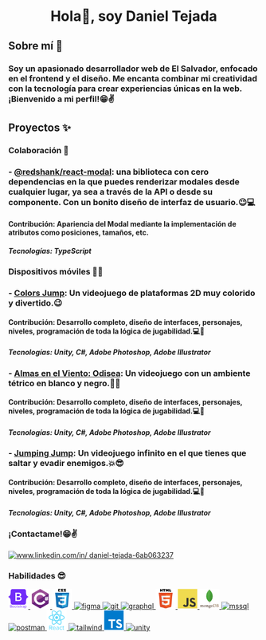 <h1 align="center">Hola👋, soy Daniel Tejada</h1>
<h2 align="left">Sobre mí 🚀</h2>
<h3 align="lest">Soy un apasionado desarrollador web de El Salvador, enfocado en el frontend y el diseño. Me encanta combinar mi creatividad con la tecnología para crear experiencias únicas en la web. ¡Bienvenido a mi perfil!😁✌️</h3>
<h2>Proyectos ✨</h2>

### Colaboración 💪
### - [@redshank/react-modal](https://www.npmjs.com/package/@redshank/react-modal#): una biblioteca con cero dependencias en la que puedes renderizar modales desde cualquier lugar, ya sea a través de la API o desde su componente. Con un bonito diseño de interfaz de usuario.😉💻
#### Contribución: Apariencia del Modal mediante la implementación de atributos como posiciones, tamaños, etc.
##### Tecnologías: TypeScript 
### Dispositivos móviles 📱✨
### - [Colors Jump](https://play.google.com/store/apps/details?id=com.DanielTejadaGames.ColorsJump&pcampaignid=web_share): Un videojuego de plataformas 2D muy colorido y divertido.😉
#### Contribución: Desarrollo completo, diseño de interfaces, personajes, niveles, programación de toda la lógica de jugabilidad.💻📱
##### Tecnologías: Unity, C#, Adobe Photoshop, Adobe Illustrator 
### - [Almas en el Viento: Odisea](https://play.google.com/store/apps/details?id=com.DanielTejada.AlmasenelVientoOdiseadelEspirituVolador&pcampaignid=web_share): Un videojuego con un ambiente tétrico en blanco y negro.👻👹
#### Contribución: Desarrollo completo, diseño de interfaces, personajes, niveles, programación de toda la lógica de jugabilidad.💻📱
##### Tecnologías: Unity, C#, Adobe Photoshop, Adobe Illustrator 
### - [Jumping Jump](https://play.google.com/store/apps/details?id=com.DanielTejada.JumpingJump&pcampaignid=web_share): Un videojuego infinito en el que tienes que saltar y evadir enemigos.💥😎
#### Contribución: Desarrollo completo, diseño de interfaces, personajes, niveles, programación de toda la lógica de jugabilidad.💻📱
##### Tecnologías: Unity, C#, Adobe Photoshop, Adobe Illustrator 

<h3 align="left">¡Contactame!😁✌️</h3>
<p align="left">
<a href="https://www.linkedin.com/in/daniel-tejada-6ab063237/" target="blank"><img align="center" src="https://raw.githubusercontent.com/rahuldkjain/github-profile-readme-generator/master/src/images/icons/Social/linked-in-alt.svg" alt="www.linkedin.com/in/ daniel-tejada-6ab063237" height="30" width="40" /></a>
</p>

<h3 align="left">Habilidades 😎</h3>
<p align="left"> <a href="https://getbootstrap.com" target="_blank" rel="noreferrer"> <img src="https://raw.githubusercontent.com/devicons/devicon/master/icons/bootstrap/bootstrap-plain-wordmark.svg" alt="bootstrap" width="40" height="40"/> </a> <a href="https://www.w3schools.com/cs/" target="_blank" rel="noreferrer"> <img src="https://raw.githubusercontent.com/devicons/devicon/master/icons/csharp/csharp-original.svg" alt="csharp" width="40" height="40"/> </a> <a href="https://www.w3schools.com/css/" target="_blank" rel="noreferrer"> <img src="https://raw.githubusercontent.com/devicons/devicon/master/icons/css3/css3-original-wordmark.svg" alt="css3" width="40" height="40"/> </a>  <a href="https://www.figma.com/" target="_blank" rel="noreferrer"> <img src="https://www.vectorlogo.zone/logos/figma/figma-icon.svg" alt="figma" width="40" height="40"/> </a>  <a href="https://git-scm.com/" target="_blank" rel="noreferrer"> <img src="https://www.vectorlogo.zone/logos/git-scm/git-scm-icon.svg" alt="git" width="40" height="40"/> </a> <a href="https://graphql.org" target="_blank" rel="noreferrer"> <img src="https://www.vectorlogo.zone/logos/graphql/graphql-icon.svg" alt="graphql" width="40" height="40"/> </a> <a href="https://www.w3.org/html/" target="_blank" rel="noreferrer"> <img src="https://raw.githubusercontent.com/devicons/devicon/master/icons/html5/html5-original-wordmark.svg" alt="html5" width="40" height="40"/> </a>  <a href="https://developer.mozilla.org/en-US/docs/Web/JavaScript" target="_blank" rel="noreferrer"> <img src="https://raw.githubusercontent.com/devicons/devicon/master/icons/javascript/javascript-original.svg" alt="javascript" width="40" height="40"/> </a> <a href="https://www.mongodb.com/" target="_blank" rel="noreferrer"> <img src="https://raw.githubusercontent.com/devicons/devicon/master/icons/mongodb/mongodb-original-wordmark.svg" alt="mongodb" width="40" height="40"/> </a> <a href="https://www.microsoft.com/en-us/sql-server" target="_blank" rel="noreferrer"> <img src="https://www.svgrepo.com/show/303229/microsoft-sql-server-logo.svg" alt="mssql" width="40" height="40"/> </a> <a href="https://postman.com" target="_blank" rel="noreferrer"> <img src="https://www.vectorlogo.zone/logos/getpostman/getpostman-icon.svg" alt="postman" width="40" height="40"/> </a> <a href="https://reactjs.org/" target="_blank" rel="noreferrer"> <img src="https://raw.githubusercontent.com/devicons/devicon/master/icons/react/react-original-wordmark.svg" alt="react" width="40" height="40"/> </a> <a href="https://tailwindcss.com/" target="_blank" rel="noreferrer"> <img src="https://www.vectorlogo.zone/logos/tailwindcss/tailwindcss-icon.svg" alt="tailwind" width="40" height="40"/> </a> <a href="https://www.typescriptlang.org/" target="_blank" rel="noreferrer"> <img src="https://raw.githubusercontent.com/devicons/devicon/master/icons/typescript/typescript-original.svg" alt="typescript" width="40" height="40"/> </a> <a href="https://unity.com/" target="_blank" rel="noreferrer"> <img src="https://www.vectorlogo.zone/logos/unity3d/unity3d-icon.svg" alt="unity" width="40" height="40"/> </a> <a href="https://www.adobe.com/products/xd.html" target="_blank" rel="noreferrer"> </a> </p>

